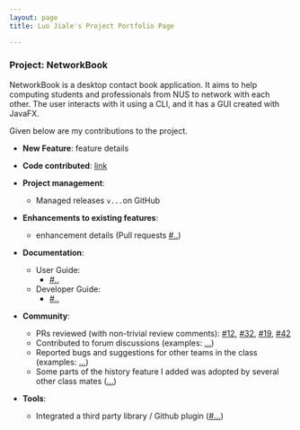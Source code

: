 ```yaml
---
layout: page
title: Luo Jiale's Project Portfolio Page

---
```


### Project: NetworkBook

NetworkBook is a desktop contact book application. It aims to help computing students and professionals from NUS to network with each other. The user interacts with it using a CLI, and it has a GUI created with JavaFX. 

Given below are my contributions to the project.

* **New Feature**: feature details

* **Code contributed**: [link]()

* **Project management**:

  * Managed releases `v...`on GitHub

* **Enhancements to existing features**:

  - enhancement details (Pull requests [\#..]())

* **Documentation**:

  * User Guide:
    *  [\#..]()

  - Developer Guide:
    - [\#..]()

* **Community**:

  * PRs reviewed (with non-trivial review comments): [\#12](), [\#32](), [\#19](), [\#42]()
  * Contributed to forum discussions (examples: [...]())
  * Reported bugs and suggestions for other teams in the class (examples: [...]())
  * Some parts of the history feature I added was adopted by several other class mates ([...]())

* **Tools**:

  * Integrated a third party library / Github plugin ([\#...]())